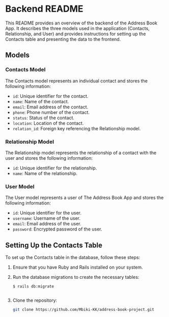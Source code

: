 # Backend README

This README provides an overview of the backend of the Address Book App. It describes the three models used in the application (Contacts, Relationship, and User) and provides instructions for setting up the Contacts table and presenting the data to the frontend.

## Models

### Contacts Model

The Contacts model represents an individual contact and stores the following information:

- `id`: Unique identifier for the contact.
- `name`: Name of the contact.
- `email`: Email address of the contact.
- `phone`: Phone number of the contact.
- `status`: Status of the contact.
- `location`: Location of the contact.
- `relation_id`: Foreign key referencing the Relationship model.

### Relationship Model

The Relationship model represents the relationship of a contact with the user and stores the following information:

- `id`: Unique identifier for the relationship.
- `name`: Name of the relationship.

### User Model

The User model represents a user of The Address Book App and stores the following information:

- `id`: Unique identifier for the user.
- `username`: Username of the user.
- `email`: Email address of the user.
- `password`: Encrypted password of the user.

## Setting Up the Contacts Table

To set up the Contacts table in the database, follow these steps:

1. Ensure that you have Ruby and Rails installed on your system.

2. Run the database migrations to create the necessary tables:

   ```shell
   $ rails db:migrate


1. Clone the repository:

   ```bash
   git clone https://github.com/Mbiki-KK/address-book-project.git

